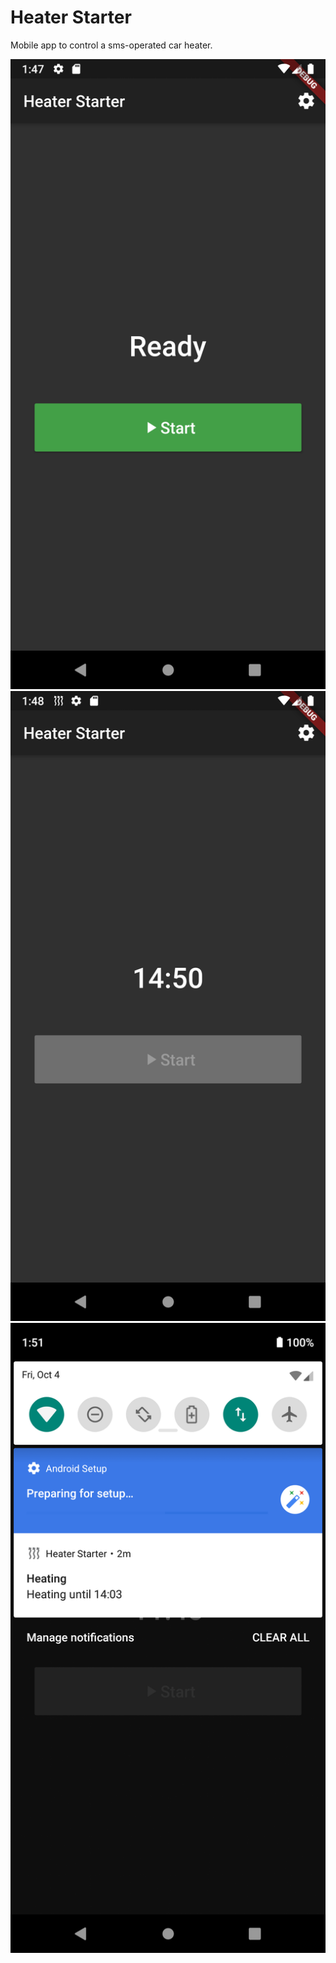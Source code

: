# Heater Starter

Mobile app to control a sms-operated car heater.

![](https://github.com/wjr-/wjr-.github.io/blob/master/heater-starter/ready.png)
![](https://github.com/wjr-/wjr-.github.io/blob/master/heater-starter/heating.png)
![](https://github.com/wjr-/wjr-.github.io/blob/master/heater-starter/notification.png)
